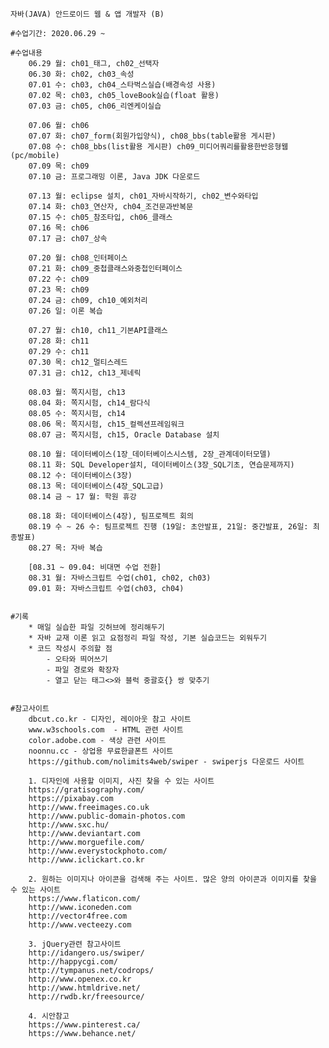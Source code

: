 ﻿
	자바(JAVA) 안드로이드 웹 & 앱 개발자 (B)

	#수업기간: 2020.06.29 ~

	#수업내용
		06.29 월: ch01_태그, ch02_선택자
		06.30 화: ch02, ch03_속성
		07.01 수: ch03, ch04_스타벅스실습(배경속성 사용)
		07.02 목: ch03, ch05_loveBook실습(float 활용)
		07.03 금: ch05, ch06_리엔케이실습

		07.06 월: ch06
		07.07 화: ch07_form(회원가입양식), ch08_bbs(table활용 게시판)
		07.08 수: ch08_bbs(list활용 게시판) ch09_미디어쿼리를활용한반응형웹(pc/mobile)
		07.09 목: ch09
		07.10 금: 프로그래밍 이론, Java JDK 다운로드

		07.13 월: eclipse 설치, ch01_자바시작하기, ch02_변수와타입
		07.14 화: ch03_연산자, ch04_조건문과반복문
		07.15 수: ch05_참조타입, ch06_클래스
		07.16 목: ch06
		07.17 금: ch07_상속

		07.20 월: ch08_인터페이스
		07.21 화: ch09_중첩클래스와중첩인터페이스
		07.22 수: ch09
		07.23 목: ch09
		07.24 금: ch09, ch10_예외처리
		07.26 일: 이론 복습

		07.27 월: ch10, ch11_기본API클래스
		07.28 화: ch11
		07.29 수: ch11
		07.30 목: ch12_멀티스레드
		07.31 금: ch12, ch13_제네릭

		08.03 월: 쪽지시험, ch13
		08.04 화: 쪽지시험, ch14_람다식
		08.05 수: 쪽지시험, ch14
		08.06 목: 쪽지시험, ch15_컬렉션프레임워크
		08.07 금: 쪽지시험, ch15, Oracle Database 설치

		08.10 월: 데이터베이스(1장_데이터베이스시스템, 2장_관계데이터모델)
		08.11 화: SQL Developer설치, 데이터베이스(3장_SQL기초, 연습문제까지)
		08.12 수: 데이터베이스(3장)
		08.13 목: 데이터베이스(4장_SQL고급)
		08.14 금 ~ 17 월: 학원 휴강

		08.18 화: 데이터베이스(4장), 팀프로젝트 회의
		08.19 수 ~ 26 수: 팀프로젝트 진행 (19일: 초안발표, 21일: 중간발표, 26일: 최종발표)
		08.27 목: 자바 복습

		[08.31 ~ 09.04: 비대면 수업 전환]
		08.31 월: 자바스크립트 수업(ch01, ch02, ch03)
		09.01 화: 자바스크립트 수업(ch03, ch04)


	#기록
		* 매일 실습한 파일 깃허브에 정리해두기
		* 자바 교재 이론 읽고 요점정리 파일 작성, 기본 실습코드는 외워두기
		* 코드 작성시 주의할 점
			- 오타와 띄어쓰기
			- 파일 경로와 확장자
			- 열고 닫는 태그<>와 블럭 중괄호{} 쌍 맞추기


	#참고사이트
		dbcut.co.kr - 디자인, 레이아웃 참고 사이트
		www.w3schools.com  - HTML 관련 사이트
		color.adobe.com - 색상 관련 사이트
		noonnu.cc - 상업용 무료한글폰트 사이트
		https://github.com/nolimits4web/swiper - swiperjs 다운로드 사이트

		1. 디자인에 사용할 이미지, 사진 찾을 수 있는 사이트
		https://gratisography.com/
		https://pixabay.com
		http://www.freeimages.co.uk
		http://www.public-domain-photos.com
		http://www.sxc.hu/
		http://www.deviantart.com
		http://www.morguefile.com/
		http://www.everystockphoto.com/
		http://www.iclickart.co.kr

		2. 원하는 이미지나 아이콘을 검색해 주는 사이트. 많은 양의 아이콘과 이미지를 찾을 수 있는 사이트
		https://www.flaticon.com/
		http://www.iconeden.com
		http://vector4free.com
		http://www.vecteezy.com

		3. jQuery관련 참고사이트
		http://idangero.us/swiper/
		http://happycgi.com/
		http://tympanus.net/codrops/
		http://www.openex.co.kr
		http://www.htmldrive.net/
		http://rwdb.kr/freesource/

		4. 시안참고
		https://www.pinterest.ca/
		https://www.behance.net/
